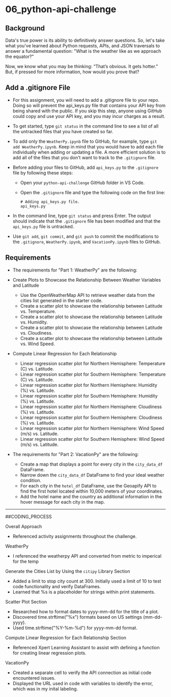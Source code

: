 # 06_python-api-challenge

## Background
Data's true power is its ability to definitively answer questions. So, let's take what you've learned about Python requests, APIs, and JSON traversals to answer a fundamental question: "What is the weather like as we approach the equator?"

Now, we know what you may be thinking: “That’s obvious. It gets hotter.” But, if pressed for more information, how would you prove that?

## Add a .gitignore File
- For this assignment, you will need to add a .gitignore file to your repo. Doing so will prevent 
  the api_keys.py file that contains your API key from being shared with the public. If you skip this step, 
  anyone using GitHub could copy and use your API key, and you may incur charges as a result.

- To get started, type `git status` in the command line to see a list of all the untracked files 
  that you have created so far.

- To add only the `WeatherPy.ipynb` file to GitHub, for example, type `git add WeatherPy.ipynb`. 
  Keep in mind that you would have to add each file individually when adding or updating a file. 
  A more efficient solution is to add all of the files that you don't want to track to the `.gitignore` file.

- Before adding your files to GitHub, add `api_keys.py` to the `.gitignore` file by following these steps:

    - Open your `python-api-challenge` GitHub folder in VS Code.
  
    - Open the `.gitignore` file and type the following code on the first line:
  
      ```plaintext
      # Adding api_keys.py file.
      api_keys.py
      ```

- In the command line, type `git status` and press Enter. The output should indicate that the `.gitignore` file 
  has been modified and that the `api_keys.py` file is untracked.

- Use `git add`, `git commit`, and `git push` to commit the modifications to the `.gitignore`, `WeatherPy.ipynb`, 
  and `VacationPy.ipynb` files to GitHub.

## Requirements

- The requirements for "Part 1: WeatherPy" are the following:

- Create Plots to Showcase the Relationship Between Weather Variables and Latitude
  - Use the OpenWeatherMap API to retrieve weather data from the cities list generated in the starter code.
  - Create a scatter plot to showcase the relationship between Latitude vs. Temperature.
  - Create a scatter plot to showcase the relationship between Latitude vs. Humidity.
  - Create a scatter plot to showcase the relationship between Latitude vs. Cloudiness.
  - Create a scatter plot to showcase the relationship between Latitude vs. Wind Speed.

- Compute Linear Regression for Each Relationship
  - Linear regression scatter plot for Northern Hemisphere: Temperature (C) vs. Latitude.
  - Linear regression scatter plot for Southern Hemisphere: Temperature (C) vs. Latitude.
  - Linear regression scatter plot for Northern Hemisphere: Humidity (%) vs. Latitude.
  - Linear regression scatter plot for Southern Hemisphere: Humidity (%) vs. Latitude.
  - Linear regression scatter plot for Northern Hemisphere: Cloudiness (%) vs. Latitude.
  - Linear regression scatter plot for Southern Hemisphere: Cloudiness (%) vs. Latitude.
  - Linear regression scatter plot for Northern Hemisphere: Wind Speed (m/s) vs. Latitude.
  - Linear regression scatter plot for Southern Hemisphere: Wind Speed (m/s) vs. Latitude.

- The requirements for "Part 2: VacationPy" are the following:

  - Create a map that displays a point for every city in the `city_data_df` DataFrame.
  - Narrow down the `city_data_df` DataFrame to find your ideal weather condition.
  - For each city in the `hotel_df` DataFrame, use the Geoapify API to find the first hotel located within 10,000 meters of your coordinates.
  - Add the hotel name and the country as additional information in the hover message for each city in the map.


-----------------------------------------------------------------

##CODING_PROCESS

Overall Approach
* Referenced activity assignments throughout the challenge.

WeatherPy
* I referenced the weatherpy API and converted from metric to imperical for the temp

Generate the Cities List by Using the `citipy` Library Section
* Added a limit to stop city count at 300. Initially used a limit of 10 to test code functionality and verify DataFrames.
* Learned that %s is a placeholder for strings within print statements.

Scatter Plot Section
* Researched how to format dates to yyyy-mm-dd for the title of a plot. 
* Discovered time.strftime("%x") formats based on US settings (mm-dd-yyyy).
* Used time.strftime("%Y-%m-%d") for yyyy-mm-dd format.

Compute Linear Regression for Each Relationship Section 
* Referenced Xpert Learning Assistant to assist with defining a function for creating linear regression plots.

VacationPy
* Created a separate cell to verify the API connection as initial code encountered issues.
* Displayed the URL used in code with variables to identify the error, which was in my inital labeling.
